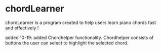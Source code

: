 # chordLearner
chordLearner is a program created to help users learn piano chords fast and effectively ! 

added 10-19: added Chordhelper functionality. Chordhelper consists of buttons the user can select to highlight the selected chord.
